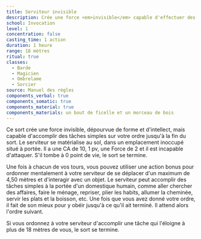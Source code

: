 ```yaml
---
title: Serviteur invisible
description: Crée une force <em>invisible</em> capable d'effectuer des tâches simples.
school: Invocation
level: 1
concentration: false
casting_time: 1 action
duration: 1 heure
range: 18 mètres
ritual: true
classes:
  - Barde
  - Magicien
  - Ombrelame
  - Sorcier
source: Manuel des règles
components_verbal: true
components_somatic: true
components_material: true
components_materials: un bout de ficelle et un morceau de bois
---
```

Ce sort crée une force invisible, dépourvue de forme et d'intellect, mais capable d'accomplir des tâches simples sur votre ordre jusqu'à la fin du sort. Le serviteur se matérialise au sol, dans un emplacement inoccupé situé à portée. Il a une CA de 10, 1 pv, une Force de 2 et il est incapable d'attaquer. S'il tombe à 0 point de vie, le sort se termine.

Une fois à chacun de vos tours, vous pouvez utiliser une action bonus pour ordonner mentalement à votre serviteur de se déplacer d'un maximum de 4,50 mètres et d'interagir avec un objet. Le serviteur peut accomplir des tâches simples à la portée d'un domestique humain, comme aller chercher des affaires, faire le ménage, repriser, plier les habits, allumer la cheminée, servir les plats et la boisson, etc. Une fois que vous avez donné votre ordre, il fait de son mieux pour y obéir jusqu'à ce qu'il ait terminé. Il attend alors l'ordre suivant.

Si vous ordonnez à votre serviteur d'accomplir une tâche qui l'éloigne à plus de 18 mètres de vous, le sort se termine.
